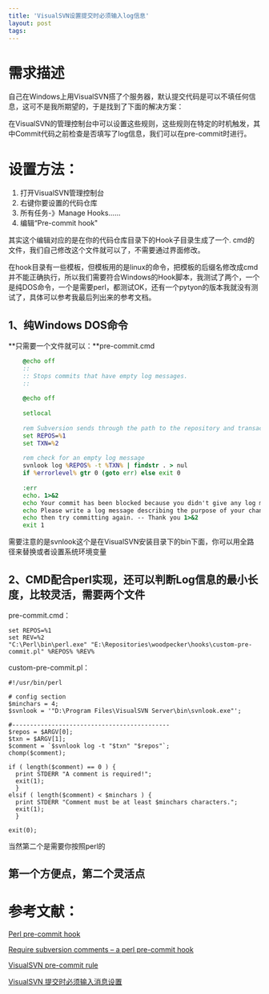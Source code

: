 ```yaml
---
title: 'VisualSVN设置提交时必须输入log信息'
layout: post
tags:
---
```


# 需求描述
自己在Windows上用VisualSVN搭了个服务器，默认提交代码是可以不填任何信息，这可不是我所期望的，于是找到了下面的解决方案：

在VisualSVN的管理控制台中可以设置这些规则，这些规则在特定的时机触发，其中Commit代码之前检查是否填写了log信息，我们可以在pre-commit时进行。

# 设置方法：
1. 打开VisualSVN管理控制台
2. 右键你要设置的代码仓库
3. 所有任务-》Manage Hooks……
4. 编辑“Pre-commit hook"

其实这个编辑对应的是在你的代码仓库目录下的Hook子目录生成了一个.  cmd的文件，我们自己修改这个文件就可以了，不需要通过界面修改。

在hook目录有一些模板，但模板用的是linux的命令，把模板的后缀名修改成cmd并不能正确执行，所以我们需要符合Windows的Hook脚本，我测试了两个，一个是纯DOS命令，一个是需要perl，都测试OK，还有一个pytyon的版本我就没有测试了，具体可以参考我最后列出来的参考文档。

## 1、纯Windows DOS命令

**只需要一个文件就可以：**pre-commit.cmd

```cmd
    @echo off
    ::    
    :: Stops commits that have empty log messages.
    ::
    
    @echo off
    
    setlocal
    
    rem Subversion sends through the path to the repository and transaction id
    set REPOS=%1
    set TXN=%2
    
    rem check for an empty log message
    svnlook log %REPOS% -t %TXN% | findstr . > nul
    if %errorlevel% gtr 0 (goto err) else exit 0
    
    :err
    echo. 1>&2
    echo Your commit has been blocked because you didn't give any log message 1>&2
    echo Please write a log message describing the purpose of your changes and 1>&2
    echo then try committing again. -- Thank you 1>&2
    exit 1
```

需要注意的是svnlook这个是在VisualSVN安装目录下的bin下面，你可以用全路径来替换或者设置系统环境变量

## 2、CMD配合perl实现，还可以判断Log信息的最小长度，比较灵活，需要两个文件

pre-commit.cmd：

```
set REPOS=%1 
set REV=%2 
"C:\Perl\bin\perl.exe" "E:\Repositories\woodpecker\hooks\custom-pre-commit.pl" %REPOS% %REV%
```

custom-pre-commit.pl：

```
#!/usr/bin/perl

# config section
$minchars = 4;
$svnlook = '"D:\Program Files\VisualSVN Server\bin\svnlook.exe"';

#--------------------------------------------
$repos = $ARGV[0];
$txn = $ARGV[1];
$comment = `$svnlook log -t "$txn" "$repos"`;
chomp($comment);

if ( length($comment) == 0 ) {
  print STDERR "A comment is required!";
  exit(1);
  }
elsif ( length($comment) < $minchars ) {
  print STDERR "Comment must be at least $minchars characters.";
  exit(1);
  }

exit(0);
```

当然第二个是需要你按照perl的

## 第一个方便点，第二个灵活点

# 参考文献：
[Perl pre-commit hook](http://groups.google.com/group/visualsvn/browse_thread/thread/5d73e465218abe51)  

[Require subversion comments – a perl pre-commit hook](http://www.stillnetstudios.com/require-subversion-comments-minimum/)  

[VisualSVN pre-commit rule](http://stackoverflow.com/questions/2920189/visualsvn-pre-commit-rule)  

[VisualSVN 提交时必须输入消息设置](http://hi.baidu.com/djzbj/blog/item/60c5e9ea2c91f8d8d539c9bf.html)